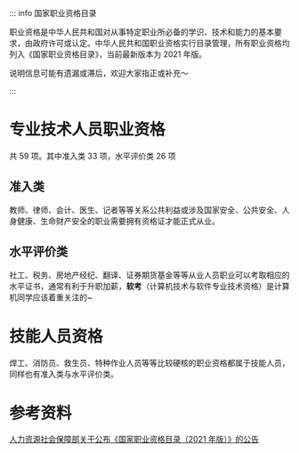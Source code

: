 ::: info 国家职业资格目录

职业资格是中华人民共和国对从事特定职业所必备的学识、技术和能力的基本要求，由政府许可或认定。中华人民共和国职业资格实行目录管理，所有职业资格均列入《国家职业资格目录》，当前最新版本为 2021 年版。

说明信息可能有遗漏或滞后，欢迎大家指正或补充～

:::

# 专业技术人员职业资格

共 59 项。其中准入类 33 项，水平评价类 26 项

## 准入类

教师、律师、会计、医生、记者等等关系公共利益或涉及国家安全、公共安全、人身健康、生命财产安全的职业需要拥有资格证才能正式从业。

## 水平评价类

社工、税务、房地产经纪、翻译、证券期货基金等等从业人员职业可以考取相应的水平证书，通常有利于升职加薪，**软考**（计算机技术与软件专业技术资格）是计算机同学应该着重关注的~

# 技能人员资格

焊工、消防员、救生员、特种作业人员等等比较硬核的职业资格都属于技能人员，同样也有准入类与水平评价类。

# 参考资料

[人力资源社会保障部关于公布《国家职业资格目录（2021 年版）》的公告](https://www.mohrss.gov.cn/xxgk2020/fdzdgknr/zcfg/gfxwj/rcrs/202112/t20211202_429301.html)
